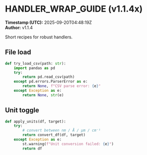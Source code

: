 # HANDLER_WRAP_GUIDE (v1.1.4x)
**Timestamp (UTC):** 2025-09-20T04:48:19Z  
**Author:** v1.1.4

Short recipes for robust handlers.

## File load
```python
def try_load_csv(path: str):
    import pandas as pd
    try:
        return pd.read_csv(path)
    except pd.errors.ParserError as e:
        return None, f"CSV parse error: {e}"
    except Exception as e:
        return None, str(e)
```

## Unit toggle
```python
def apply_units(df, target):
    try:
        # convert between nm / Å / µm / cm⁻¹
        return convert_df(df, target)
    except Exception as e:
        st.warning(f"Unit conversion failed: {e}")
        return df
```
